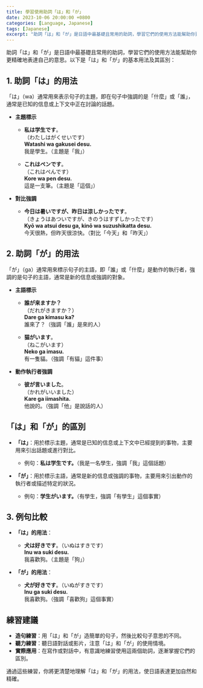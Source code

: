 ```yaml
---
title: 學習使用助詞「は」和「が」
date: 2023-10-06 20:00:00 +0800
categories: [Language, Japanese]
tags: [Japanese] 
excerpt: "助詞「は」和「が」是日語中最基礎且常用的助詞，學習它們的使用方法能幫助你更精確地表達自己的意思"
---
```


助詞「は」和「が」是日語中最基礎且常用的助詞，學習它們的使用方法能幫助你更精確地表達自己的意思。以下是「は」和「が」的基本用法及其區別：

## **1. 助詞「は」的用法**
「は」（wa）通常用來表示句子的主題，即在句子中強調的是「什麼」或「誰」，通常是已知的信息或上下文中正在討論的話題。

- **主題標示**
  - **私は学生です**。  
    （わたしはがくせいです）  
    **Watashi wa gakusei desu.**  
    我是學生。（主題是「我」）
  
  - **これはペンです**。  
    （これはぺんです）  
    **Kore wa pen desu.**  
    這是一支筆。（主題是「這個」）

- **對比強調**
  - **今日は暑いですが、昨日は涼しかったです**。  
    （きょうはあついですが、きのうはすずしかったです）  
    **Kyō wa atsui desu ga, kinō wa suzushikatta desu.**  
    今天很熱，但昨天很涼快。（對比「今天」和「昨天」）

## **2. 助詞「が」的用法**
「が」（ga）通常用來標示句子的主語，即「誰」或「什麼」是動作的執行者，強調的是句子的主語，通常是新的信息或強調的對象。

- **主語標示**
  - **誰が来ますか？**  
    （だれがきますか？）  
    **Dare ga kimasu ka?**  
    誰來了？（強調「誰」是來的人）

  - **猫がいます**。  
    （ねこがいます）  
    **Neko ga imasu.**  
    有一隻貓。（強調「有貓」這件事）

- **動作執行者強調**
  - **彼が言いました**。  
    （かれがいいました）  
    **Kare ga iimashita.**  
    他說的。（強調「他」是說話的人）

## **「は」和「が」的區別**
- **「は」**：用於標示主題，通常是已知的信息或上下文中已經提到的事物，主要用來引出話題或進行對比。
  - 例句：**私は学生です。**（我是一名學生，強調「我」這個話題）

- **「が」**：用於標示主語，通常是新的信息或強調的事物，主要用來引出動作的執行者或描述特定的狀況。
  - 例句：**学生がいます。**（有學生，強調「有學生」這個事實）

## **3. 例句比較**
- **「は」的用法**：  
  - **犬は好きです**。（いぬはすきです）  
    **Inu wa suki desu.**  
    我喜歡狗。（主題是「狗」）
  
- **「が」的用法**：  
  - **犬が好きです**。（いぬがすきです）  
    **Inu ga suki desu.**  
    我喜歡狗。（強調「喜歡狗」這個事實）

## **練習建議**
- **造句練習**：用「は」和「が」造簡單的句子，然後比較句子意思的不同。
- **聽力練習**：聽日語對話或影片，注意「は」和「が」的使用情境。
- **實際應用**：在寫作或對話中，有意識地練習使用這兩個助詞，逐漸掌握它們的區別。

通過這些練習，你將更清楚地理解「は」和「が」的用法，使日語表達更加自然和精確。
